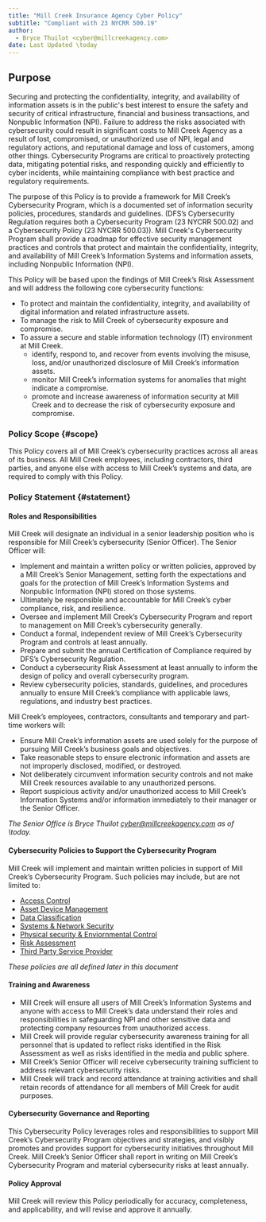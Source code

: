 ```yaml
---
title: "Mill Creek Insurance Agency Cyber Policy"
subtitle: "Compliant with 23 NYCRR 500.19"
author:
  - Bryce Thuilot <cyber@millcreekagency.com>
date: Last Updated \today
---
```


## Purpose 

Securing and protecting the confidentiality, integrity, and availability of information assets is in the public's best interest to ensure the safety and security of critical infrastructure, financial and business transactions, and Nonpublic Information (NPI).
Failure to address the risks associated with cybersecurity could result in significant costs to Mill Creek Agency as a result of lost, compromised, or unauthorized use of NPI, legal and regulatory actions, and reputational damage and loss of customers, among other things. Cybersecurity Programs are critical to proactively protecting data, mitigating potential risks, and responding quickly and efficiently to cyber incidents, while maintaining compliance with best practice and regulatory requirements. 

The purpose of this Policy is to provide a framework for Mill Creek’s Cybersecurity Program, which is a documented set of information security policies, procedures, standards and guidelines.
(DFS’s Cybersecurity Regulation requires both a Cybersecurity Program (23 NYCRR 500.02) and a Cybersecurity Policy (23 NYCRR 500.03)).
Mill Creek's Cybersecurity Program shall provide a roadmap for effective security management practices and controls that protect and maintain the confidentiality, integrity, and availability of Mill Creek’s Information Systems and information assets, including Nonpublic Information (NPI). 

This Policy will be based upon the findings of Mill Creek’s Risk Assessment and will address the following core cybersecurity functions:

- To protect and maintain the confidentiality, integrity, and availability of digital information and related infrastructure assets.
- To manage the risk to Mill Creek of cybersecurity exposure and compromise.
- To assure a secure and stable information technology (IT) environment at Mill Creek.
  - identify, respond to, and recover from events involving the misuse, loss, and/or unauthorized disclosure of Mill Creek’s information assets.
  - monitor Mill Creek’s information systems for anomalies that might indicate a compromise.
  - promote and increase awareness of information security at Mill Creek and to decrease the risk of cybersecurity exposure and compromise.

### Policy Scope {#scope}

This Policy covers all of Mill Creek’s cybersecurity practices across all areas of its business. All Mill Creek employees, including contractors, third parties, and anyone else with access to Mill Creek’s systems and data, are required to comply with this Policy.

### Policy Statement {#statement}

#### Roles and Responsibilities

Mill Creek will designate an individual in a senior leadership position who is responsible for Mill Creek’s cybersecurity (Senior Officer).  The Senior Officer will:
- Implement and maintain a written policy or written policies, approved by a Mill Creek’s Senior Management, setting forth the expectations and goals for the protection of Mill Creek’s Information Systems and Nonpublic Information (NPI) stored on those systems.
- Ultimately be responsible and accountable for Mill Creek’s cyber compliance, risk, and resilience.
- Oversee and implement Mill Creek’s Cybersecurity Program and report to management on Mill Creek’s cybersecurity generally.
- Conduct a formal, independent review of Mill Creek’s Cybersecurity Program and controls at least annually.
- Prepare and submit the annual Certification of Compliance required by DFS’s Cybersecurity Regulation.
- Conduct a cybersecurity Risk Assessment at least annually to inform the design of policy and overall cybersecurity program. 
- Review cybersecurity policies, standards, guidelines, and procedures annually to ensure Mill Creek’s compliance with applicable laws, regulations, and industry best practices.

Mill Creek’s employees, contractors, consultants and temporary and part-time workers will:
- Ensure Mill Creek’s information assets are used solely for the purpose of pursuing Mill Creek’s business goals and objectives.
- Take reasonable steps to ensure electronic information and assets are not improperly disclosed, modified, or destroyed.
- Not deliberately circumvent information security controls and not make Mill Creek resources available to any unauthorized persons.
- Report suspicious activity and/or unauthorized access to Mill Creek’s Information Systems and/or information immediately to their manager or the Senior Officer.
	
*The Senior Office is Bryce Thuilot <cyber@millcreekagency.com> as of \today.*


#### Cybersecurity Policies to Support the Cybersecurity Program

Mill Creek will implement and maintain written policies in support of Mill Creek’s Cybersecurity Program. Such policies may include, but are not limited to:

- [Access Control](#accesscontrol)
- [Asset Device Management](#assestdevicemgmt)
- [Data Classification](#dataclassification)
- [Systems & Network Security](#systemsnetworksec)
- [Physical security & Enviornmental Control](#envsecurity)
- [Risk Assessment](#riskassessment)
- [Third Party Service Provider](#tpsp)
	
*These policies are all defined later in this document*

#### Training and Awareness

- Mill Creek will ensure all users of Mill Creek’s Information Systems and anyone with access to Mill Creek’s data understand their roles and responsibilities in safeguarding NPI and other sensitive data and protecting company resources from unauthorized access. 
- Mill Creek will provide regular cybersecurity awareness training for all personnel that is updated to reflect risks identified in the Risk Assessment as well as risks identified in the media and public sphere.
- Mill Creek’s Senior Officer will receive cybersecurity training sufficient to address relevant cybersecurity risks.
- Mill Creek will track and record attendance at training activities and shall retain records of attendance for all members of Mill Creek for audit purposes.

#### Cybersecurity Governance and Reporting

This Cybersecurity Policy leverages roles and responsibilities to support Mill Creek’s Cybersecurity Program objectives and strategies, and visibly promotes and provides support for cybersecurity initiatives throughout Mill Creek. Mill Creek’s Senior Officer shall report in writing on Mill Creek’s Cybersecurity Program and material cybersecurity risks at least annually.

#### Policy Approval

Mill Creek will review this Policy periodically for accuracy, completeness, and applicability, and will revise and approve it annually.



